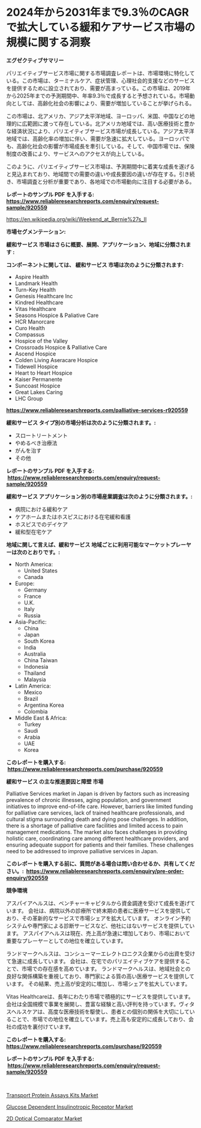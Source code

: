 <p><h1>2024年から2031年まで9.3％のCAGRで拡大している緩和ケアサービス市場の規模に関する洞察</h1></p><p><strong>エグゼクティブサマリー</strong></p>
<p><p>パリエイティブサービス市場に関する市場調査レポートは、市場環境に特化している。この市場は、ターミナルケア、症状管理、心理社会的支援などのサービスを提供するために設立されており、需要が高まっている。この市場は、2019年から2025年までの予測期間中、年率9.3％で成長すると予想されている。市場動向としては、高齢化社会の影響により、需要が増加していることが挙げられる。</p><p>この市場は、北アメリカ、アジア太平洋地域、ヨーロッパ、米国、中国などの地理的に広範囲に渡って存在している。北アメリカ地域では、高い医療技術と豊かな経済状況により、パリエイティブサービス市場が成長している。アジア太平洋地域では、高齢化率の増加に伴い、需要が急速に拡大している。ヨーロッパでも、高齢化社会の影響が市場成長を牽引している。そして、中国市場では、保険制度の改善により、サービスへのアクセスが向上している。</p><p>このように、パリエイティブサービス市場は、予測期間中に着実な成長を遂げると見込まれており、地域間での需要の違いや成長要因の違いが存在する。引き続き、市場調査と分析が重要であり、各地域での市場動向に注目する必要がある。</p></p>
<p><strong>レポートのサンプル PDF を入手する: <a href="https://www.reliableresearchreports.com/enquiry/request-sample/920559">https://www.reliableresearchreports.com/enquiry/request-sample/920559</a></strong></p>
<p><a href="https://en.wikipedia.org/wiki/Weekend_at_Bernie%27s_II">https://en.wikipedia.org/wiki/Weekend_at_Bernie%27s_II</a></p>
<p><strong>市場セグメンテーション:</strong></p>
<p><strong> 緩和サービス 市場はさらに概要、展開、アプリケーション、地域に分類されます :</strong></p>
<p><strong>コンポーネントに関しては、 緩和サービス 市場は次のように分類されます: &nbsp;</strong></p>
<p><ul><li>Aspire Health</li><li>Landmark Health</li><li>Turn-Key Health</li><li>Genesis Healthcare Inc</li><li>Kindred Healthcare</li><li>Vitas Healthcare</li><li>Seasons Hospice & Paliative Care</li><li>HCR Manorcare</li><li>Curo Health</li><li>Compassus</li><li>Hospice of the Valley</li><li>Crossroads Hospice & Palliative Care</li><li>Ascend Hospice</li><li>Colden Living Aseracare Hospice</li><li>Tidewell Hospice</li><li>Heart to Heart Hospice</li><li>Kaiser Permanente</li><li>Suncoast Hospice</li><li>Great Lakes Caring</li><li>LHC Group</li></ul></p>
<p><strong><a href="https://www.reliableresearchreports.com/palliative-services-r920559">https://www.reliableresearchreports.com/palliative-services-r920559</a></strong></p>
<p><strong> 緩和サービス タイプ別の市場分析は次のように分類されます。:</strong></p>
<p><ul><li>スロートリートメント</li><li>やめるべき治療法</li><li>がんを治す</li><li>その他</li></ul></p>
<p><strong>レポートのサンプル PDF を入手する: &nbsp;<a href="https://www.reliableresearchreports.com/enquiry/request-sample/920559">https://www.reliableresearchreports.com/enquiry/request-sample/920559</a></strong></p>
<p><strong> 緩和サービス アプリケーション別の市場産業調査は次のように分類されます。:</strong></p>
<p><ul><li>病院における緩和ケア</li><li>ケアホームまたはホスピスにおける在宅緩和看護</li><li>ホスピスでのデイケア</li><li>緩和型在宅ケア</li></ul></p>
<p><strong>地域に関して言えば、緩和サービス 地域ごとに利用可能なマーケットプレーヤーは次のとおりです。:</strong></p>
<p><ul>
    <li>
        North America:
        <ul>
            <li>United States</li>
            <li>Canada</li>
        </ul>
    </li>
    <li>
        Europe:
        <ul>
            <li>Germany</li>
            <li>France</li>
            <li>U.K.</li>
            <li>Italy</li>
            <li>Russia</li>
        </ul>
    </li>
    <li>
        Asia-Pacific:
        <ul>
            <li>China</li>
            <li>Japan</li>
            <li>South Korea</li>
            <li>India</li>
            <li>Australia</li>
            <li>China Taiwan</li>
            <li>Indonesia</li>
            <li>Thailand</li>
            <li>Malaysia</li>
        </ul>
    </li>
    <li>
        Latin America:
        <ul>
            <li>Mexico</li>
            <li>Brazil</li>
            <li>Argentina Korea</li>
            <li>Colombia</li>
        </ul>
    </li>
    <li>
        Middle East & Africa:
        <ul>
            <li>Turkey</li>
            <li>Saudi</li>
            <li>Arabia</li>
            <li>UAE</li>
            <li>Korea</li>
        </ul>
    </li>
    </ul></p>
<p><strong>このレポートを購入する: &nbsp;<a href="https://www.reliableresearchreports.com/purchase/920559">https://www.reliableresearchreports.com/purchase/920559</a></strong></p>
<p><strong>緩和サービス の主な推進要因と障壁 市場</strong></p>
<p><p>Palliative Services market in Japan is driven by factors such as increasing prevalence of chronic illnesses, aging population, and government initiatives to improve end-of-life care. However, barriers like limited funding for palliative care services, lack of trained healthcare professionals, and cultural stigma surrounding death and dying pose challenges. In addition, there is a shortage of palliative care facilities and limited access to pain management medications. The market also faces challenges in providing holistic care, coordinating care among different healthcare providers, and ensuring adequate support for patients and their families. These challenges need to be addressed to improve palliative services in Japan.</p></p>
<p><strong>このレポートを購入する前に、質問がある場合は問い合わせるか、共有してください。:&nbsp; <a href="https://www.reliableresearchreports.com/enquiry/pre-order-enquiry/920559">https://www.reliableresearchreports.com/enquiry/pre-order-enquiry/920559</a></strong></p>
<p><strong>競争環境</strong></p>
<p><p>アスパイアヘルスは、ベンチャーキャピタルから資金調達を受けて成長を遂げています。 会社は、病院以外の診療所で終末期の患者に医療サービスを提供しており、その革新的なサービスで市場シェアを拡大しています。 オンライン予約システムや専門家による診断サービスなど、他社にはないサービスを提供しています。 アスパイアヘルスは現在、売上高が急速に増加しており、市場において重要なプレーヤーとしての地位を確立しています。</p><p>ランドマークヘルスは、コンシューマーエレクトロニクス企業からの出資を受けて急速に成長しています。 会社は、在宅でのパリエイティブケアを提供することで、市場での存在感を高めています。 ランドマークヘルスは、地域社会との良好な関係構築を重視しており、専門家による質の高い医療サービスを提供しています。 その結果、売上高が安定的に増加し、市場シェアを拡大しています。</p><p>Vitas Healthcareは、長年にわたり市場で積極的にサービスを提供しています。 会社は全国規模で事業を展開し、豊富な経験と高い評判を持っています。ヴィタスヘルスケアは、高度な医療技術を駆使し、患者との個別の関係を大切にしていることで、市場での地位を確立しています。売上高も安定的に成長しており、会社の成功を裏付けています。</p></p>
<p><strong>このレポートを購入する: &nbsp; <a href="https://www.reliableresearchreports.com/purchase/920559">https://www.reliableresearchreports.com/purchase/920559</a></strong></p>
<p><strong>レポートのサンプル PDF を入手する: &nbsp;<a href="https://www.reliableresearchreports.com/enquiry/request-sample/920559">https://www.reliableresearchreports.com/enquiry/request-sample/920559</a></strong><strong></strong></p>
<p>&nbsp;</p>
<p><p><a href="https://issuu.com/reportprime-2/docs/transport-protein-assays-kits-market-size-2030.ppt">Transport Protein Assays Kits Market</a></p><p><a href="https://github.com/BurtonGALEN/Market-Research-Report-List-1/blob/main/glucose-dependent-insulinotropic-receptor-market.md">Glucose Dependent Insulinotropic Receptor Market</a></p><p><a href="https://github.com/violawzepeda0462024/Market-Research-Report-List-1/blob/main/2d-optical-comparator-market.md">2D Optical Comparator Market</a></p></p>